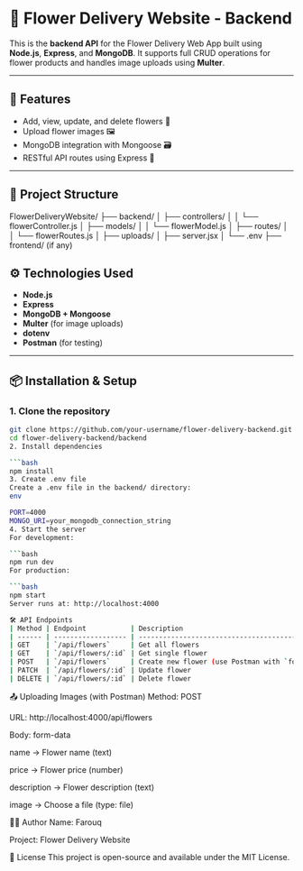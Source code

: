 # 🌸 Flower Delivery Website - Backend

This is the **backend API** for the Flower Delivery Web App built using **Node.js**, **Express**, and **MongoDB**. It supports full CRUD operations for flower products and handles image uploads using **Multer**.

---

## 🚀 Features

- Add, view, update, and delete flowers 💐
- Upload flower images 🖼️
- MongoDB integration with Mongoose 🗃️
- RESTful API routes using Express 🚦

---

## 📁 Project Structure

FlowerDeliveryWebsite/
├── backend/
│ ├── controllers/
│ │ └── flowerController.js
│ ├── models/
│ │ └── flowerModel.js
│ ├── routes/
│ │ └── flowerRoutes.js
│ ├── uploads/
│ ├── server.jsx
│ └── .env
├── frontend/ (if any)


## ⚙️ Technologies Used

- **Node.js**
- **Express**
- **MongoDB + Mongoose**
- **Multer** (for image uploads)
- **dotenv**
- **Postman** (for testing)

---

## 📦 Installation & Setup

### 1. Clone the repository

```bash
git clone https://github.com/your-username/flower-delivery-backend.git
cd flower-delivery-backend/backend
2. Install dependencies

```bash
npm install
3. Create .env file
Create a .env file in the backend/ directory:
env

PORT=4000
MONGO_URI=your_mongodb_connection_string
4. Start the server
For development:

```bash 
npm run dev
For production:

```bash
npm start
Server runs at: http://localhost:4000

🛠️ API Endpoints
| Method | Endpoint           | Description                                      |
| ------ | ------------------ | ------------------------------------------------ |
| GET    | `/api/flowers`     | Get all flowers                                  |
| GET    | `/api/flowers/:id` | Get single flower                                |
| POST   | `/api/flowers`     | Create new flower (use Postman with `form-data`) |
| PATCH  | `/api/flowers/:id` | Update flower                                    |
| DELETE | `/api/flowers/:id` | Delete flower                                    |

```
📤 Uploading Images (with Postman)
Method: POST

URL: http://localhost:4000/api/flowers

Body: form-data

name → Flower name (text)

price → Flower price (number)

description → Flower description (text)

image → Choose a file (type: file)



👩‍💻 Author
Name: Farouq

Project: Flower Delivery Website

📄 License
This project is open-source and available under the MIT License.

